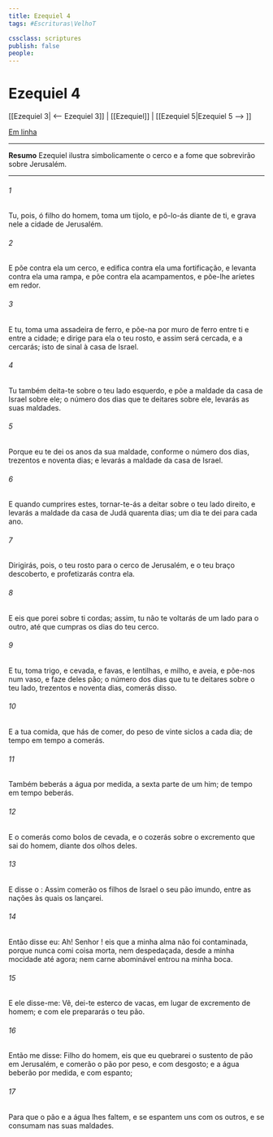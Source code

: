 ```yaml
---
title: Ezequiel 4
tags: #Escrituras\VelhoT

cssclass: scriptures
publish: false
people:
---
```


# Ezequiel 4
[[Ezequiel 3| <-- Ezequiel 3]] | [[Ezequiel]] | [[Ezequiel 5|Ezequiel 5 --> ]]

[Em linha](https://churchofjesuschrist.org/study/scriptures/ot/ezek/4?lang=por)

---
__Resumo__
Ezequiel ilustra simbolicamente o cerco e a fome que sobrevirão sobre Jerusalém.

---
###### 1 
Tu, pois, ó filho do homem, toma um tijolo, e pô-lo-ás diante de ti, e grava nele a cidade de Jerusalém.

###### 2 
E põe contra ela um cerco, e edifica contra ela uma fortificação, e levanta contra ela uma rampa, e põe contra ela acampamentos, e põe-lhe aríetes em redor.

###### 3 
E tu, toma uma assadeira de ferro, e põe-na por muro de ferro entre ti e entre a cidade; e dirige para ela o teu rosto, e assim será cercada, e a cercarás; isto  de sinal à casa de Israel.

###### 4 
Tu também deita-te sobre o teu lado esquerdo, e põe a maldade da casa de Israel sobre ele;  o número dos dias que te deitares sobre ele, levarás as suas maldades.

###### 5 
Porque eu  te dei os anos da sua maldade, conforme o número dos dias, trezentos e noventa dias; e levarás a maldade da casa de Israel.

###### 6 
E quando cumprires estes, tornar-te-ás a deitar sobre o teu lado direito, e levarás a maldade da casa de Judá quarenta dias; um dia te dei para cada ano.

###### 7 
Dirigirás, pois, o teu rosto para o cerco de Jerusalém, e o teu braço  descoberto, e profetizarás contra ela.

###### 8 
E eis que porei sobre ti cordas; assim, tu não te voltarás de um lado para o outro, até que cumpras os dias do teu cerco.

###### 9 
E tu, toma trigo, e cevada, e favas, e lentilhas, e milho, e aveia, e põe-nos num vaso, e faze deles pão;  o número dos dias que tu te deitares sobre o teu lado, trezentos e noventa dias, comerás disso.

###### 10 
E a tua comida, que hás de comer,  do peso de vinte siclos a cada dia; de tempo em tempo a comerás.

###### 11 
Também beberás a água por medida,  a sexta parte de um him; de tempo em tempo beberás.

###### 12 
E o comerás como bolos de cevada, e o cozerás sobre o excremento que sai do homem, diante dos olhos deles.

###### 13 
E disse o : Assim comerão os filhos de Israel o seu pão imundo, entre as nações às quais os lançarei.

###### 14 
Então disse eu: Ah! Senhor ! eis que a minha alma não foi contaminada, porque nunca comi coisa morta, nem despedaçada, desde a minha mocidade até agora; nem carne abominável entrou na minha boca.

###### 15 
E ele disse-me: Vê, dei-te esterco de vacas, em lugar de excremento de homem; e com ele prepararás o teu pão.

###### 16 
Então me disse: Filho do homem, eis que eu quebrarei o sustento de pão em Jerusalém, e comerão o pão por peso, e com desgosto; e a água beberão por medida, e com espanto;

###### 17 
Para que o pão e a água lhes faltem, e se espantem uns com os outros, e se consumam nas suas maldades.

